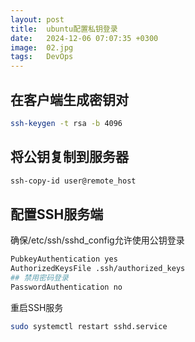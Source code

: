 ```yaml
---
layout: post
title:  ubuntu配置私钥登录
date:   2024-12-06 07:07:35 +0300
image:  02.jpg
tags:   DevOps
---
```


## 在客户端生成密钥对

```bash
ssh-keygen -t rsa -b 4096
```

## 将公钥复制到服务器

```bash
ssh-copy-id user@remote_host
```

## 配置SSH服务端

确保/etc/ssh/sshd_config允许使用公钥登录

```bash
PubkeyAuthentication yes
AuthorizedKeysFile .ssh/authorized_keys
## 禁用密码登录
PasswordAuthentication no
```

重启SSH服务

```bash
sudo systemctl restart sshd.service
```
